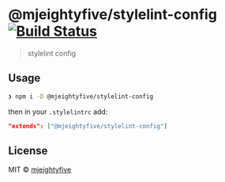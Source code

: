 # @mjeightyfive/stylelint-config [![Build Status](https://travis-ci.com/mjeightyfive/stylelint-config.svg?branch=master)](https://travis-ci.com/mjeightyfive/@mjeightyfive/stylelint-config)

> stylelint config

## Usage

```sh
❯ npm i -D @mjeightyfive/stylelint-config
```

then in your `.stylelintrc` add:

```json
"extends": ["@mjeightyfive/stylelint-config"]

```
## License

MIT © [mjeightyfive](http://twitter.com/mjeightyfive)
